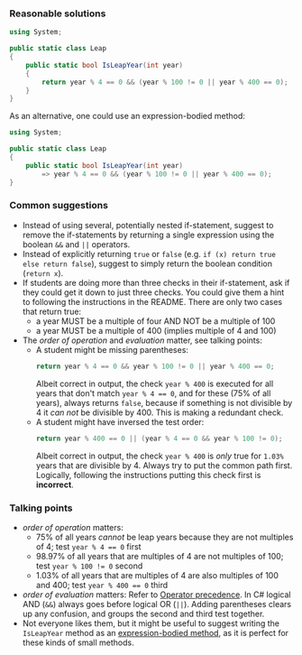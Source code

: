### Reasonable solutions

```csharp
using System;

public static class Leap
{
    public static bool IsLeapYear(int year)
    {
        return year % 4 == 0 && (year % 100 != 0 || year % 400 == 0);
    }
}
```

As an alternative, one could use an expression-bodied method:

```csharp
using System;

public static class Leap
{
    public static bool IsLeapYear(int year)
        => year % 4 == 0 && (year % 100 != 0 || year % 400 == 0);
}
```

### Common suggestions

- Instead of using several, potentially nested if-statement, suggest to remove the if-statements by returning a single expression using the boolean `&&` and `||` operators.
- Instead of explicitly returning `true` or `false` (e.g. `if (x) return true else return false`), suggest to simply return the boolean condition (`return x`).
- If students are doing more than three checks in their if-statement, ask if they could get it down to just three checks. You could give them a hint to following the instructions in the README. There are only two cases that return true:
  - a year MUST be a multiple of four AND NOT be a multiple of 100
  - a year MUST be a multiple of 400 (implies multiple of 4 and 100)
- The _order of operation_ and _evaluation_ matter, see talking points:
  - A student might be missing parentheses:
    ```csharp
    return year % 4 == 0 && year % 100 != 0 || year % 400 == 0;
    ```
    Albeit correct in output, the check `year % 400` is executed for all years that don't match `year % 4 == 0`, and for these (75% of all years), always returns `false`, because if something is not divisible by 4 it _can not_ be divisible by 400. This is making a redundant check.
  - A student might have inversed the test order:
    ```csharp
    return year % 400 == 0 || (year % 4 == 0 && year % 100 != 0);
    ```
    Albeit correct in output, the check `year % 400` is _only_ true for `1.03%` years that are divisible by 4. Always try to put the common path first. Logically, following the instructions putting this check first is **incorrect**.

### Talking points
- _order of operation_ matters:
  - 75% of all years *cannot* be leap years because they are not multiples of 4; test `year % 4 == 0` first
  - 98.97% of all years that are multiples of 4 are not multiples of 100; test `year % 100 != 0` second
  - 1.03% of all years that are multiples of 4 are also multiples of 100 and 400; test `year % 400 == 0` third
- _order of evaluation_ matters: Refer to [Operator precedence](https://docs.microsoft.com/en-us/dotnet/csharp/language-reference/operators/#conditional-and-operator). In C# logical AND (`&&`) always goes before logical OR (`||`). Adding parentheses clears up any confusion, and groups the second and third test together.
- Not everyone likes them, but it might be useful to suggest writing the `IsLeapYear` method as an [expression-bodied method](https://docs.microsoft.com/en-us/dotnet/csharp/programming-guide/statements-expressions-operators/expression-bodied-members), as it is perfect for these kinds of small methods.
